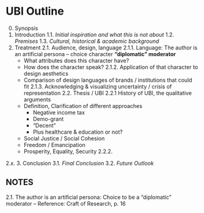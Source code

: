 # UBI Outline

0. Synopsis
1. Introduction
  1.1. _Initial inspiration and what this is not about_
  1.2. _Premises_
  1.3. _Cultural, historical & academic background_
2. Treatment
  2.1. Audience, design, language
    2.1.1. Language: The author is an artificial persona – choice character **“diplomatic” moderator** 
      - What attributes does this character have?
      - How does the character speak?
    2.1.2. Application of that character to design aesthetics
      - Comparison of design languages of brands / institutions that could fit 
    2.1.3. Acknowledging & visualizing uncertainty / crisis of representation
  2.2. Thesis / UBI
    2.2.1 History of UBI, the qualitative arguments
      - Definition, Clarification of different approaches
        - Negative income tax
        - Demo-grant
        - “Decent”
        - Plus healthcare & education or not?
      - Social Justice / Social Cohesion
      - Freedom / Emancipation
      - Prosperity, Equality, Security
    2.2.2. 
  
  2.x.
3. Conclusion
  3.1. _Final Conclusion_
  3.2. _Future Outlook_

## NOTES
2.1. The author is an artificial persona: Choice to be a “diplomatic” moderator – Reference: Craft of Research, p. 16
